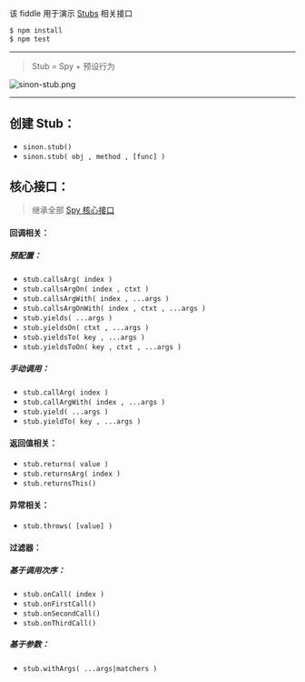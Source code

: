 该 fiddle 用于演示 [Stubs](http://sinonjs.org/docs/#stubs) 相关接口

```sh
$ npm install
$ npm test
```

---

> Stub = Spy + 预设行为

![sinon-stub.png](https://raw.githubusercontent.com/pwnn/img/master/sinon-stub.png)

---

## 创建 Stub：

- `sinon.stub()`
- `sinon.stub( obj , method , [func] )`

## 核心接口：

> 继承全部 [Spy 核心接口](https://github.com/pwnn/fiddle/tree/master/testing/sinon/spies#spy-相关属性接口)

#### 回调相关：

##### 预配置：

- `stub.callsArg( index )`
- `stub.callsArgOn( index , ctxt )`
- `stub.callsArgWith( index , ...args )`
- `stub.callsArgOnWith( index , ctxt , ...args )`
- `stub.yields( ...args )`
- `stub.yieldsOn( ctxt , ...args )`
- `stub.yieldsTo( key , ...args )`
- `stub.yieldsToOn( key , ctxt , ...args )`

##### 手动调用：

- `stub.callArg( index )`
- `stub.callArgWith( index , ...args )`
- `stub.yield( ...args )`
- `stub.yieldTo( key , ...args )`

#### 返回值相关：

- `stub.returns( value )`
- `stub.returnsArg( index )`
- `stub.returnsThis()`

#### 异常相关：

- `stub.throws( [value] )`

#### 过滤器：

##### 基于调用次序：

- `stub.onCall( index )`
- `stub.onFirstCall()`
- `stub.onSecondCall()`
- `stub.onThirdCall()`

##### 基于参数：

- `stub.withArgs( ...args|matchers )`
